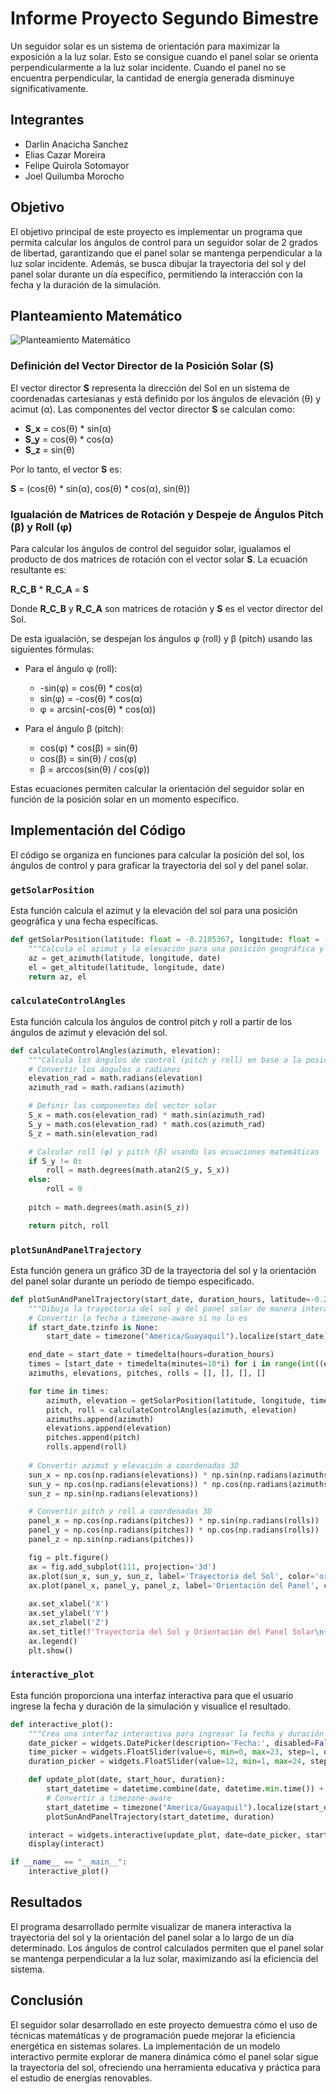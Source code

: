 # Informe Proyecto Segundo Bimestre
Un seguidor solar es un sistema de orientación para maximizar la exposición a la luz solar. Esto se consigue cuando el panel solar se orienta perpendicularmente a la luz solar incidente. Cuando el panel no se encuentra perpendicular, la cantidad de energía generada disminuye significativamente.

## Integrantes
* Darlin Anacicha Sanchez
* Elias Cazar Moreira
* Felipe Quirola Sotomayor
* Joel Quilumba Morocho

## Objetivo
El objetivo principal de este proyecto es implementar un programa que permita calcular los ángulos de control para un seguidor solar de 2 grados de libertad, garantizando que el panel solar se mantenga perpendicular a la luz solar incidente. Además, se busca dibujar la trayectoria del sol y del panel solar durante un día específico, permitiendo la interacción con la fecha y la duración de la simulación.

## Planteamiento Matemático

![Planteamiento Matemático](https://github.com/iamjoel01/proyecto2bimestre_grupo8/raw/main/Planetamiento%20Matem%C3%A1tico.jpg)

### Definición del Vector Director de la Posición Solar (S)

El vector director **S** representa la dirección del Sol en un sistema de coordenadas cartesianas y está definido por los ángulos de elevación (θ) y acimut (α). Las componentes del vector director **S** se calculan como:

- **S_x** = cos(θ) * sin(α)
- **S_y** = cos(θ) * cos(α)
- **S_z** = sin(θ)

Por lo tanto, el vector **S** es:

**S** = (cos(θ) * sin(α), cos(θ) * cos(α), sin(θ))

### Igualación de Matrices de Rotación y Despeje de Ángulos Pitch (β) y Roll (φ)

Para calcular los ángulos de control del seguidor solar, igualamos el producto de dos matrices de rotación con el vector solar **S**. La ecuación resultante es:

**R_C_B** * **R_C_A** = **S**

Donde **R_C_B** y **R_C_A** son matrices de rotación y **S** es el vector director del Sol.

De esta igualación, se despejan los ángulos φ (roll) y β (pitch) usando las siguientes fórmulas:

- Para el ángulo φ (roll):

  - -sin(φ) = cos(θ) * cos(α)
  - sin(φ) = -cos(θ) * cos(α)
  - φ = arcsin(-cos(θ) * cos(α))

- Para el ángulo β (pitch):

  - cos(φ) * cos(β) = sin(θ)
  - cos(β) = sin(θ) / cos(φ)
  - β = arccos(sin(θ) / cos(φ))

Estas ecuaciones permiten calcular la orientación del seguidor solar en función de la posición solar en un momento específico.

## Implementación del Código
El código se organiza en funciones para calcular la posición del sol, los ángulos de control y para graficar la trayectoria del sol y del panel solar.

### `getSolarPosition`
Esta función calcula el azimut y la elevación del sol para una posición geográfica y una fecha específicas.

```python
def getSolarPosition(latitude: float = -0.2105367, longitude: float = -78.491614, date: datetime = datetime.now(tz=timezone("America/Guayaquil"))):
    """Calcula el azimut y la elevación para una posición geográfica y fecha."""
    az = get_azimuth(latitude, longitude, date)
    el = get_altitude(latitude, longitude, date)
    return az, el
```
### `calculateControlAngles`
Esta función calcula los ángulos de control pitch y roll a partir de los ángulos de azimut y elevación del sol.

```python
def calculateControlAngles(azimuth, elevation):
    """Calcula los ángulos de control (pitch y roll) en base a la posición solar."""
    # Convertir los ángulos a radianes
    elevation_rad = math.radians(elevation)
    azimuth_rad = math.radians(azimuth)

    # Definir las componentes del vector solar
    S_x = math.cos(elevation_rad) * math.sin(azimuth_rad)
    S_y = math.cos(elevation_rad) * math.cos(azimuth_rad)
    S_z = math.sin(elevation_rad)

    # Calcular roll (φ) y pitch (β) usando las ecuaciones matemáticas
    if S_y != 0:
        roll = math.degrees(math.atan2(S_y, S_x))
    else:
        roll = 0
    
    pitch = math.degrees(math.asin(S_z))

    return pitch, roll
```
### `plotSunAndPanelTrajectory`
Esta función genera un gráfico 3D de la trayectoria del sol y la orientación del panel solar durante un período de tiempo especificado.

```python
def plotSunAndPanelTrajectory(start_date, duration_hours, latitude=-0.2105367, longitude=-78.491614):
    """Dibuja la trayectoria del sol y del panel solar de manera interactiva."""
    # Convertir la fecha a timezone-aware si no lo es
    if start_date.tzinfo is None:
        start_date = timezone("America/Guayaquil").localize(start_date)

    end_date = start_date + timedelta(hours=duration_hours)
    times = [start_date + timedelta(minutes=10*i) for i in range(int((end_date - start_date).total_seconds() / 600))]
    azimuths, elevations, pitches, rolls = [], [], [], []

    for time in times:
        azimuth, elevation = getSolarPosition(latitude, longitude, time)
        pitch, roll = calculateControlAngles(azimuth, elevation)
        azimuths.append(azimuth)
        elevations.append(elevation)
        pitches.append(pitch)
        rolls.append(roll)
    
    # Convertir azimut y elevación a coordenadas 3D
    sun_x = np.cos(np.radians(elevations)) * np.sin(np.radians(azimuths))
    sun_y = np.cos(np.radians(elevations)) * np.cos(np.radians(azimuths))
    sun_z = np.sin(np.radians(elevations))

    # Convertir pitch y roll a coordenadas 3D
    panel_x = np.cos(np.radians(pitches)) * np.sin(np.radians(rolls))
    panel_y = np.cos(np.radians(pitches)) * np.cos(np.radians(rolls))
    panel_z = np.sin(np.radians(pitches))

    fig = plt.figure()
    ax = fig.add_subplot(111, projection='3d')
    ax.plot(sun_x, sun_y, sun_z, label='Trayectoria del Sol', color='orange')
    ax.plot(panel_x, panel_y, panel_z, label='Orientación del Panel', color='blue')
    
    ax.set_xlabel('X')
    ax.set_ylabel('Y')
    ax.set_zlabel('Z')
    ax.set_title(f'Trayectoria del Sol y Orientación del Panel Solar\n{start_date.date()}')
    ax.legend()
    plt.show()
```
### `interactive_plot`
Esta función proporciona una interfaz interactiva para que el usuario ingrese la fecha y duración de la simulación y visualice el resultado.

```python
def interactive_plot():
    """Crea una interfaz interactiva para ingresar la fecha y duración de la simulación."""
    date_picker = widgets.DatePicker(description='Fecha:', disabled=False)
    time_picker = widgets.FloatSlider(value=6, min=0, max=23, step=1, description='Hora Inicial:')
    duration_picker = widgets.FloatSlider(value=12, min=1, max=24, step=1, description='Duración (h):')

    def update_plot(date, start_hour, duration):
        start_datetime = datetime.combine(date, datetime.min.time()) + timedelta(hours=start_hour)
        # Convertir a timezone-aware
        start_datetime = timezone("America/Guayaquil").localize(start_datetime)
        plotSunAndPanelTrajectory(start_datetime, duration)

    interact = widgets.interactive(update_plot, date=date_picker, start_hour=time_picker, duration=duration_picker)
    display(interact)

if __name__ == "__main__":
    interactive_plot()
```
## Resultados
El programa desarrollado permite visualizar de manera interactiva la trayectoria del sol y la orientación del panel solar a lo largo de un día determinado. Los ángulos de control calculados permiten que el panel solar se mantenga perpendicular a la luz solar, maximizando así la eficiencia del sistema.

## Conclusión
El seguidor solar desarrollado en este proyecto demuestra cómo el uso de técnicas matemáticas y de programación puede mejorar la eficiencia energética en sistemas solares. La implementación de un modelo interactivo permite explorar de manera dinámica cómo el panel solar sigue la trayectoria del sol, ofreciendo una herramienta educativa y práctica para el estudio de energías renovables.
